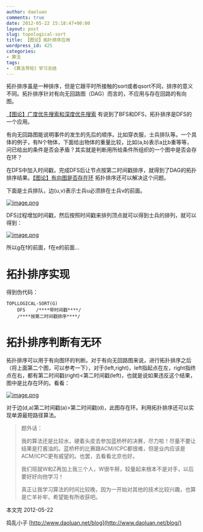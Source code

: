 ```yaml
---
author: daoluan
comments: true
date: 2012-05-22 15:18:47+00:00
layout: post
slug: topological-sort
title: 【图论】拓扑排序应用
wordpress_id: 425
categories:
- 算法
tags:
- 《算法导轮》学习总结
---
```


拓扑排序虽是一种排序，但是它跟平时所接触的sort或者qsort不同，排序的意义不同。拓扑排序针对有向无回路图（DAG）而言的，不应用与存在回路的有向图。

[【图论】广度优先搜索和深度优先搜索](http://www.daoluan.net/blog/?p=295) 有说到了BFS和DFS，拓扑排序是DFS的一个应用。

<!-- more -->

有向无回路图能说明事件的发生的先后的顺序。比如穿衣服，士兵排队等。一个具体的例子，有N个物体，下面给出物体的重量比较，比如(a,b)表示a比b重等等，问已给出的条件是否会矛盾？其实就是判断用所给条件所组织的一个图中是否会存在环？

在DFS中加入时间戳，完成DFS后让节点按第二时间戳排序，就得到了DAG的拓扑排序结果。[【图论】有向图是否存在环](http://www.daoluan.net/blog/?p=410) 拓扑排序还可以解决这个问题。

下面是士兵排队，边(u,v)表示士兵u必须排在士兵v的前面。

[![image.png](http://daoluan.net/blog/wp-content/uploads/2012/05/image7.png)](http://daoluan.net/blog/wp-content/uploads/2012/05/image7.png)

DFS过程增加时间戳，然后按照时间戳来排列顶点就可以得到士兵的排列，就可以得到：

[![image.png](http://daoluan.net/blog/wp-content/uploads/2012/05/image8.png)](http://daoluan.net/blog/wp-content/uploads/2012/05/image8.png)

所以g在f的前面，f在e的前面...


# 拓扑排序实现


得到伪代码：

    
    TOPLLOGICAL-SORT(G)
        DFS    /****带时间戳****/
        /****按第二时间戳排序****/




# 拓扑排序判断有无环


拓扑排序可以用于有向图环的判断。对于有向无回路图来说，进行拓扑排序之后（将上面第二个图，可以参考一下），对于(left,right)，left指起点在左，right指终点在右，都有第二时间戳(right)<第二时间戳(left)，也就是说如果违反这个结果，图中是比存在环的。看看：

[![image.png](http://daoluan.net/blog/wp-content/uploads/2012/05/image10.png)](http://daoluan.net/blog/wp-content/uploads/2012/05/image10.png)

对于边(d,a)第二时间戳(a)>第二时间戳(d)，此图存在环。利用拓扑排序还可以实现单源最短路径算法。


> 题外话：
> 
> 我的算法还是比较水，硬着头皮去参加蓝桥杯的决赛，尽力啦！尽量不要让结果是打酱油的。蓝桥杯的比赛跟ACM/ICPC都很难，但是业内应该是ACM/ICPC更有威望的。也罢，去看看北京也好。
> 
> 我们班就W和Z再加上我三个人，W很牛掰，较量起来根本不是对手，以后要好好向他学习！
> 
> 真正让我学习算法的时间比较晚，因为一开始对其他的技术比较兴趣，也算是亡羊补牢，希望能有所收获吧。


本文完 2012-05-22

捣乱小子 [http://www.daoluan.net/blog](http://www.daoluan.net/blog/)
